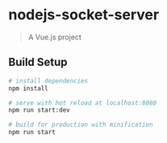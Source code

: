 # nodejs-socket-server

> A Vue.js project

## Build Setup

``` bash
# install dependencies
npm install

# serve with hot reload at localhost:8080
npm run start:dev

# build for production with minification
npm run start
```

